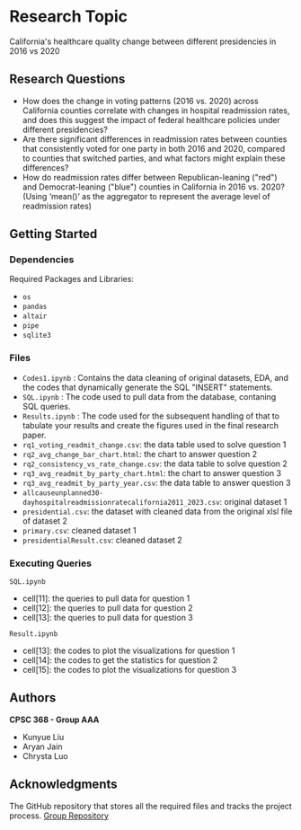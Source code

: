 # Research Topic

California's healthcare quality change between different presidencies in 2016 vs 2020

## Research Questions

- How does the change in voting patterns (2016 vs. 2020) across California counties correlate with changes in hospital readmission rates, and does this suggest the impact of federal healthcare policies under different presidencies?
- Are there significant differences in readmission rates between counties that consistently voted for one party in both 2016 and 2020, compared to counties that switched parties, and what factors might explain these differences?
- How do readmission rates differ between Republican-leaning ("red") and Democrat-leaning ("blue") counties in California in 2016 vs. 2020? (Using ‘mean()’ as the aggregator to represent the average level of readmission rates)


## Getting Started

### Dependencies

Required Packages and Libraries:
* `os`
* `pandas`
* `altair`
* `pipe`
* `sqlite3`

### Files

* `Codes1.ipynb` : Contains the data cleaning of original datasets, EDA, and the codes that dynamically generate the SQL "INSERT" statements.
* `SQL.ipynb` : The code used to pull data from the database, contaning SQL queries.
* `Results.ipynb` : The code used for the subsequent handling of that to tabulate your results and create the figures used in the final research paper.
* `rq1_voting_readmit_change.csv`: the data table used to solve question 1
* `rq2_avg_change_bar_chart.html`: the chart to answer question 2
* `rq2_consistency_vs_rate_change.csv`: the data table to solve question 2
* `rq3_avg_readmit_by_party_chart.html`: the chart to answer question 3
* `rq3_avg_readmit_by_party_year.csv`: the data table to answer question 3
* `allcauseunplanned30-dayhospitalreadmissionratecalifornia2011_2023.csv`: original dataset 1
* `presidential.csv`: the dataset with cleaned data from the original xlsl file of dataset 2
* `primary.csv`: cleaned dataset 1
* `presidentialResult.csv`: cleaned dataset 2

### Executing Queries

`SQL.ipynb`
* cell[11]: the queries to pull data for question 1
* cell[12]: the queries to pull data for question 2
* cell[13]: the queries to pull data for question 3

`Result.ipynb`
* cell[13]: the codes to plot the visualizations for question 1
* cell[14]: the codes to get the statistics for question 2
* cell[15]: the codes to plot the visualizations for question 3

## Authors

**CPSC 368 - Group AAA**

* Kunyue Liu
* Aryan Jain
* Chrysta Luo


## Acknowledgments

The GitHub repository that stores all the required files and tracks the project process. 
[Group Repository](https://github.com/yoykyL/CPSC368_Research#)

